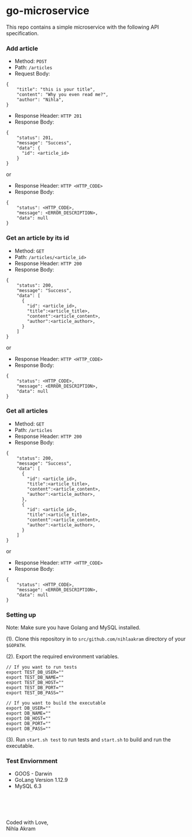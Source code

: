 # go-microservice

This repo contains a simple microservice with the following API specification.

### Add article
- Method: `POST`
- Path: `/articles`
- Request Body:
```
{
    "title": "this is your title",
    "content": "Why you even read me?",
    "author": "Nihla",
}
```
- Response Header: `HTTP 201`
- Response Body:
```
{
    "status": 201,
    "message": "Success",
    "data": {
      "id": <article_id>
    }
}
```
or
- Response Header: `HTTP <HTTP_CODE>`
- Response Body:
```
{
    "status": <HTTP_CODE>,
    "message": <ERROR_DESCRIPTION>,
    "data": null
}
```

### Get an article by its id
- Method: `GET`
- Path: `/articles/<article_id>`
- Response Header: `HTTP 200`
- Response Body:
```
{
    "status": 200,
    "message": "Success",
    "data": [
      {
        "id": <article_id>,
        "title":<article_title>,
        "content":<article_content>,
        "author":<article_author>,
      }
    ]
}
```
or
- Response Header: `HTTP <HTTP_CODE>`
- Response Body:
```
{
    "status": <HTTP_CODE>,
    "message": <ERROR_DESCRIPTION>,
    "data": null
}
```

### Get all articles
- Method: `GET`
- Path: `/articles`
- Response Header: `HTTP 200`
- Response Body:
```
{
    "status": 200,
    "message": "Success",
    "data": [
      {
        "id": <article_id>,
        "title":<article_title>,
        "content":<article_content>,
        "author":<article_author>,
      },
      {
        "id": <article_id>,
        "title":<article_title>,
        "content":<article_content>,
        "author":<article_author>,
      }
    ]
}
```
or
- Response Header: `HTTP <HTTP_CODE>`
- Response Body:
```
{
    "status": <HTTP_CODE>,
    "message": <ERROR_DESCRIPTION>,
    "data": null
}
```

### Setting up

Note: Make sure you have Golang and MySQL installed.

(1). Clone this repository in to `src/github.com/nihlaakram` directory of your `$GOPATH`.

(2). Export the required environment variables.

```
// If you want to run tests
export TEST_DB_USER=""
export TEST_DB_NAME=""
export TEST_DB_HOST=""
export TEST_DB_PORT=""
export TEST_DB_PASS=""

// If you want to build the executable
export DB_USER=""
export DB_NAME=""
export DB_HOST=""
export DB_PORT=""
export DB_PASS=""

```
(3). Run `start.sh test` to run tests and `start.sh` to build and run the executable.

### Test Enviornment
* GOOS - Darwin
* GoLang Version 1.12.9
* MySQL 6.3

<br/>
<br/>
<br/>
<br/>
Coded with Love,
<br/> Nihla Akram
